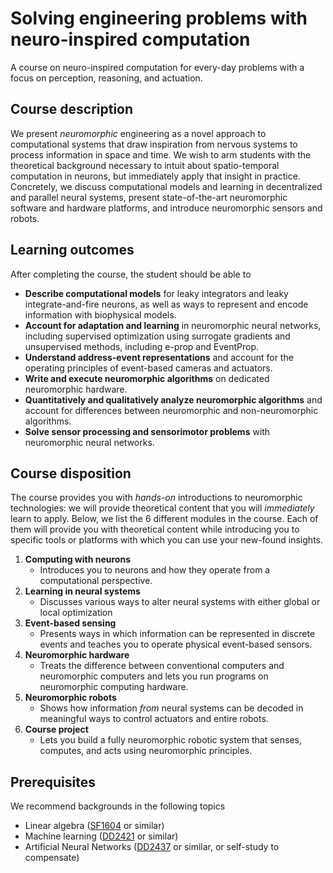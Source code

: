 # Solving engineering problems with neuro-inspired computation

A course on neuro-inspired computation for every-day problems with a focus on perception, reasoning, and actuation.

## Course description
We present *neuromorphic* engineering as a novel approach to computational systems that draw inspiration from nervous systems to process information in space and time.
We wish to arm students with the theoretical background necessary to intuit about spatio-temporal computation in neurons, but immediately apply that insight in practice.
Concretely, we discuss computational models and learning in decentralized and parallel neural systems, present state-of-the-art neuromorphic software and hardware platforms, and introduce neuromorphic sensors and robots.

## Learning outcomes

After completing the course, the student should be able to
* **Describe computational models** for leaky integrators and leaky integrate-and-fire neurons, as well as ways to represent and encode information with biophysical models.
* **Account for adaptation and learning** in neuromorphic neural networks, including supervised optimization using surrogate gradients and unsupervised methods, including e-prop and EventProp.
* **Understand address-event representations** and account for the operating principles of event-based cameras and actuators.
* **Write and execute neuromorphic algorithms** on dedicated neuromorphic hardware.
* **Quantitatively and qualitatively analyze neuromorphic algorithms** and account for differences between neuromorphic and non-neuromorphic algorithms.
* **Solve sensor processing and sensorimotor problems** with neuromorphic neural networks.

## Course disposition

The course provides you with *hands-on* introductions to neuromorphic technologies: we 
will provide theoretical content that you will *immediately* learn to apply.
Below, we list the 6 different modules in the course.
Each of them will provide you with theoretical content while introducing you to specific tools or platforms with which you can use your new-found insights.

1. **Computing with neurons**
    * Introduces you to neurons and how they operate from a computational perspective.
2. **Learning in neural systems**
    * Discusses various ways to alter neural systems with either global or local optimization
3. **Event-based sensing**
    * Presents ways in which information can be represented in discrete events and teaches you to operate physical event-based sensors.
4. **Neuromorphic hardware**
    * Treats the difference between conventional computers and neuromorphic computers and lets you run programs on neuromorphic computing hardware.
5. **Neuromorphic robots**
    * Shows how information *from* neural systems can be decoded in meaningful ways to control actuators and entire robots.
6. **Course project**
    * Lets you build a fully neuromorphic robotic system that senses, computes, and acts using neuromorphic principles.

## Prerequisites

We recommend backgrounds in the following topics
* Linear algebra ([SF1604](https://www.kth.se/student/kurser/kurs/SF1604?l=en) or similar)
* Machine learning ([DD2421](https://www.kth.se/student/kurser/kurs/DD2421?l=en) or similar)
* Artificial Neural Networks ([DD2437](https://www.kth.se/student/kurser/kurs/DD2437?l=en) or similar, or self-study to compensate)


```{tableofcontents}
```
